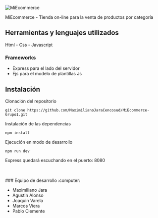 ![MiEcommerce](https://user-images.githubusercontent.com/111792504/190161181-a91e2c9a-4bdd-46c2-a050-ced17287ac60.png)

MiEcommerce - Tienda on-line para la venta de productos por categoría

## Herramientas y lenguajes utilizados

Html - Css - Javascript 

### Frameworks

- Express para el lado del servidor
- Ejs para el modelo de plantillas Js

## Instalación

Clonación del repositorio
```
git clone https://github.com/MaximilianoJaraCencosud/MiEcommerce-Grupo1.git
```

Instalación de las dependencias
```
npm install
```

Ejecución en modo de desarrollo
```
npm run dev
```
Express quedará escuchando en el puerto: 8080

<br>
<br>
### Equipo de desarrollo :computer:

- Maximiliano Jara
- Agustin Alonso
- Joaquin Varela
- Marcos Viera
- Pablo Clemente
